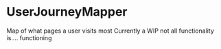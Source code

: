 # UserJourneyMapper
Map of what pages a user visits most
Currently a WIP not all functionality is.... functioning
